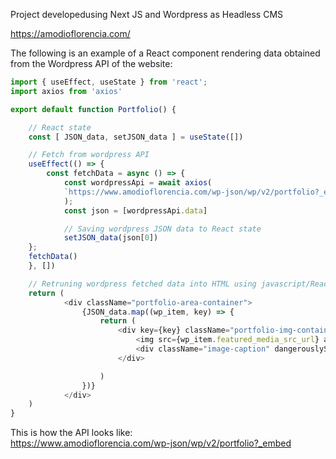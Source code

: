 Project developedusing Next JS and Wordpress as Headless CMS

https://amodioflorencia.com/


The following is an example of a React component rendering data obtained from the Wordpress API of the website:

``` javascript
import { useEffect, useState } from 'react';
import axios from 'axios'

export default function Portfolio() {

    // React state
    const [ JSON_data, setJSON_data ] = useState([])

    // Fetch from wordpress API
    useEffect(() => {
        const fetchData = async () => {
            const wordpressApi = await axios(
            `https://www.amodioflorencia.com/wp-json/wp/v2/portfolio?_embed`,
            );
            const json = [wordpressApi.data]

            // Saving wordpress JSON data to React state
            setJSON_data(json[0])
    };
    fetchData()
    }, [])

    // Retruning wordpress fetched data into HTML using javascript/React
    return (
            <div className="portfolio-area-container">
                {JSON_data.map((wp_item, key) => {
                    return (
                        <div key={key} className="portfolio-img-container fade-in">
                            <img src={wp_item.featured_media_src_url} alt="" />
                            <div className="image-caption" dangerouslySetInnerHTML={{__html: wp_item.content.rendered}} />
                        </div>

                    )
                })}
            </div>
    )
}

```


This is how the API looks like: <br>
https://www.amodioflorencia.com/wp-json/wp/v2/portfolio?_embed

<img src="https://i.ibb.co/r6Gxjs1/Screen-Shot-2021-11-04-at-11-04-37-PM.png" alt="" />
